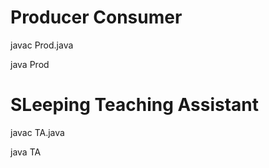 

# Producer Consumer 

javac Prod.java

java Prod



# SLeeping Teaching Assistant 
javac TA.java

java TA 
